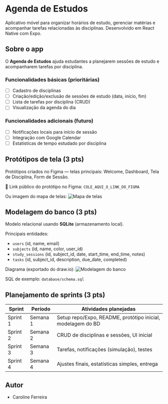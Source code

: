 # Agenda de Estudos

Aplicativo móvel para organizar horários de estudo, gerenciar matérias e acompanhar tarefas relacionadas às disciplinas. Desenvolvido em React Native com Expo.

## Sobre o app
O **Agenda de Estudos** ajuda estudantes a planejarem sessões de estudo e acompanharem tarefas por disciplina.

### Funcionalidades básicas (prioritárias)
- [ ] Cadastro de disciplinas
- [ ] Criação/edição/exclusão de sessões de estudo (data, início, fim)
- [ ] Lista de tarefas por disciplina (CRUD)
- [ ] Visualização da agenda do dia

### Funcionalidades adicionais (futuro)
- [ ] Notificações locais para início de sessão
- [ ] Integração com Google Calendar
- [ ] Estatísticas de tempo estudado por disciplina

## Protótipos de tela (3 pts)
Protótipos criados no Figma — telas principais: Welcome, Dashboard, Tela de Disciplina, Form de Sessão.

🔗 Link público do protótipo no Figma: `COLE_AQUI_O_LINK_DO_FIGMA`

Ou imagem do mapa de telas:
![Mapa de telas](images/prototipo.png)

## Modelagem do banco (3 pts)
Modelo relacional usando **SQLite** (armazenamento local).

Principais entidades:
- `users` (id, name, email)
- `subjects` (id, name, color, user_id)
- `study_sessions` (id, subject_id, date, start_time, end_time, notes)
- `tasks` (id, subject_id, description, due_date, completed)

Diagrama (exportado do draw.io):
![Modelagem do banco](images/erd.png)

SQL de exemplo: `database/schema.sql`

## Planejamento de sprints (3 pts)
| Sprint | Período | Atividades planejadas |
|--------|---------|------------------------|
| Sprint 1 | Semana 1 | Setup repo/Expo, README, protótipo inicial, modelagem do BD |
| Sprint 2 | Semana 2 | CRUD de disciplinas e sessões, UI inicial |
| Sprint 3 | Semana 3 | Tarefas, notificações (simulação), testes |
| Sprint 4 | Semana 4 | Ajustes finais, estatísticas simples, entrega |

## Autor
- Caroline Ferreira
